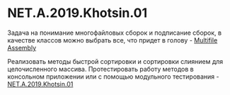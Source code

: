 # NET.A.2019.Khotsin.01

Задача на понимание многофайловых сборок и подписание сборок, в качестве классов можно выбрать все, что придет в голову - [Multifile Assembly](Multifile%20Assembly)

Реализовать методы быстрой сортировки и  сортировки слиянием для целочисленного массива.  Протестировать работу методов в консольном приложении или с помощью модульного тестирования - [NET.A.2019.Khotsin.01](NET.A.2019.Khotsin.01)
